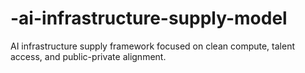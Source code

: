 # -ai-infrastructure-supply-model
AI infrastructure supply framework focused on clean compute, talent access, and public-private alignment.

